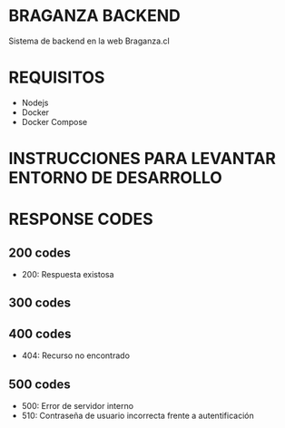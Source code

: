 # BRAGANZA BACKEND

Sistema de backend en la web Braganza.cl

# REQUISITOS

- Nodejs
- Docker
- Docker Compose

# INSTRUCCIONES PARA LEVANTAR ENTORNO DE DESARROLLO



# RESPONSE CODES

## 200 codes
- 200: Respuesta existosa

## 300 codes

## 400 codes
- 404: Recurso no encontrado

## 500 codes
- 500: Error de servidor interno
- 510: Contraseña de usuario incorrecta frente a autentificación
